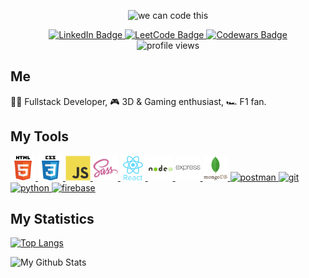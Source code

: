 <p align="center">
  <img src="https://media.giphy.com/media/O2PhyxtkFwCtUO6nen/giphy.gif" alt="we can code this" />
  <div align="center">
    <a href="https://www.linkedin.com/in/ongranot/">
      <img src="https://img.shields.io/badge/LinkedIn-blue?style=for-the-badge&logo=linkedin&logoColor=white" alt="LinkedIn Badge"/>
    </a>
     <a href="https://leetcode.com/granotowen">
      <img src="https://img.shields.io/badge/LeetCode-orange?style=for-the-badge&logo=leetcode&logoColor=white" alt="LeetCode Badge"/>
    </a>
     <a href="https://www.codewars.com/users/NixOG">
      <img src="https://img.shields.io/badge/Codewars-red?style=for-the-badge&logo=codewars&logoColor=white" alt="Codewars Badge"/>
    </a>
  </div>
  <div align="center">
      <img src="https://komarev.com/ghpvc/?username=OwenGranot&style=flat-square&color=blue" alt="profile views"/>
  </div>

</p>

## Me

👨‍💻 Fullstack Developer, 🎮 3D & Gaming enthusiast, 🏎 F1 fan. 

## My Tools

<p align="left">
  <a href="https://www.w3.org/html/" target="_blank"> <img src="https://raw.githubusercontent.com/devicons/devicon/master/icons/html5/html5-original-wordmark.svg" alt="html5" width="40" height="40"/> </a>
  <a href="https://www.w3schools.com/css/" target="_blank"> <img src="https://raw.githubusercontent.com/devicons/devicon/master/icons/css3/css3-original-wordmark.svg" alt="css3" width="40" height="40"/> </a>
  <a href="https://developer.mozilla.org/en-US/docs/Web/JavaScript" target="_blank"> <img src="https://raw.githubusercontent.com/devicons/devicon/master/icons/javascript/javascript-original.svg" alt="javascript" width="40" height="40"/> </a>
  <a href="https://sass-lang.com" target="_blank"> <img src="https://raw.githubusercontent.com/devicons/devicon/master/icons/sass/sass-original.svg" alt="sass" width="40" height="40"/> </a>
  <a href="https://reactjs.org/" target="_blank"> <img src="https://raw.githubusercontent.com/devicons/devicon/master/icons/react/react-original-wordmark.svg" alt="react" width="40" height="40"/> </a>
  <a href="https://nodejs.org" target="_blank"> <img src="https://raw.githubusercontent.com/devicons/devicon/master/icons/nodejs/nodejs-original-wordmark.svg" alt="nodejs" width="40" height="40"/> </a>
  <a href="https://expressjs.com" target="_blank"> <img src="https://raw.githubusercontent.com/devicons/devicon/master/icons/express/express-original-wordmark.svg" alt="express" width="40" height="40"/> </a>
  <a href="https://www.mongodb.com/" target="_blank"> <img src="https://raw.githubusercontent.com/devicons/devicon/master/icons/mongodb/mongodb-original-wordmark.svg" alt="mongodb" width="40" height="40"/> </a>
  <a href="https://www.postman.com/" target="_blank"> <img src="https://www.vectorlogo.zone/logos/getpostman/getpostman-icon.svg" alt="postman" width="40" height="40"/> </a>
  <a href="https://git-scm.com/" target="_blank"> <img src="https://www.vectorlogo.zone/logos/git-scm/git-scm-icon.svg" alt="git" width="40" height="40"/> 
  <a href="https://python.org/" target="_blank"> <img src="https://www.vectorlogo.zone/logos/python/python-icon.svg" alt="python" width="40" height="40"/> </a>
    <a href="https://firebase.google.com/" target="_blank"> <img src="https://www.vectorlogo.zone/logos/firebase/firebase-icon.svg" alt="firebase" width="40" height="40"/> </a>
</p>
  
  ## My Statistics
[![Top Langs](https://github-readme-stats.vercel.app/api/top-langs/?username=OwenGranot&count_private=true&show_icons=true&theme=radical)](https://github.com/anuraghazra/github-readme-stats)

  ![My Github Stats](https://github-readme-stats.vercel.app/api?username=OwenGranot&count_private=true&show_icons=true&theme=radical)


